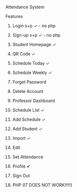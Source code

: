 Attendance System

Features
1. Login s+p ✓ - no php
2. Sign-up s+p ✓ - no php
3. Student Homepage ✓
4. QR Code ✓
5. Schedule Today ✓
6. Schedule Weekly ✓
7. Forget Password
8. Delete Account

9. Professor Dashboard
10. Schedule List ✓
11. Add Schedule ✓
12. Add Student ✓
13. Import ✓
14. Edit
15. Set Attendance
16. Profile ✔
17. Sign Out

18. PHP (IT DOES NOT WORK!!!!!)
